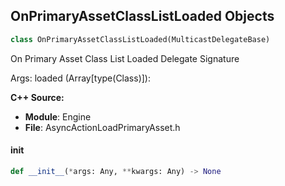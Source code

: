 ## OnPrimaryAssetClassListLoaded Objects

```python
class OnPrimaryAssetClassListLoaded(MulticastDelegateBase)
```

On Primary Asset Class List Loaded  Delegate Signature

Args:
    loaded (Array[type(Class)]):

**C++ Source:**

- **Module**: Engine
- **File**: AsyncActionLoadPrimaryAsset.h

<a id="unreal.OnPrimaryAssetClassListLoaded.__init__"></a>

#### __init__

```python
def __init__(*args: Any, **kwargs: Any) -> None
```

<a id="unreal.OnPrimaryAssetClassLoaded"></a>